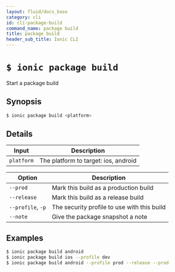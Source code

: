 ```yaml
---
layout: fluid/docs_base
category: cli
id: cli-package-build
command_name: package build
title: package build
header_sub_title: Ionic CLI
---
```


# `$ ionic package build`

Start a package build
## Synopsis

```bash
$ ionic package build <platform>
```
  
## Details


Input | Description
----- | ----------
`platform` | The platform to target: ios, android


Option | Description
------ | ----------
`--prod` | Mark this build as a production build
`--release` | Mark this build as a release build
`--profile`, `-p` | The security profile to use with this build
`--note` | Give the package snapshot a note

## Examples

```bash
$ ionic package build android
$ ionic package build ios --profile dev
$ ionic package build android --profile prod --release --prod
```
